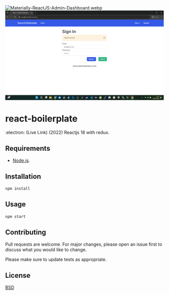 <img src="https://codedthemes.com/wp-content/uploads/edd/2022/05/Materially-ReactJS-Admin-Dashboard.webp" alt="Materially-ReactJS-Admin-Dashboard.webp" width=""/>

<img src="https://github.com/kkamara/useful/blob/main/reactjs-boilerplate.png?raw=true" alt="reactjs-boilerplate.png" width=""/>

# react-boilerplate

:electron: (Live Link) (2022) Reactjs 18 with redux.

## Requirements

* [Node.js](https://nodejs.org/en/).

## Installation

```bash
npm install
```

## Usage

```bash
npm start
```

## Contributing
Pull requests are welcome. For major changes, please open an issue first to discuss what you would like to change.

Please make sure to update tests as appropriate.

## License
[BSD](https://opensource.org/licenses/BSD-3-Clause)
